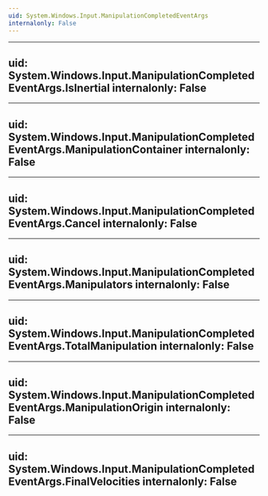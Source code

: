 ```yaml
---
uid: System.Windows.Input.ManipulationCompletedEventArgs
internalonly: False
---
```


---
uid: System.Windows.Input.ManipulationCompletedEventArgs.IsInertial
internalonly: False
---

---
uid: System.Windows.Input.ManipulationCompletedEventArgs.ManipulationContainer
internalonly: False
---

---
uid: System.Windows.Input.ManipulationCompletedEventArgs.Cancel
internalonly: False
---

---
uid: System.Windows.Input.ManipulationCompletedEventArgs.Manipulators
internalonly: False
---

---
uid: System.Windows.Input.ManipulationCompletedEventArgs.TotalManipulation
internalonly: False
---

---
uid: System.Windows.Input.ManipulationCompletedEventArgs.ManipulationOrigin
internalonly: False
---

---
uid: System.Windows.Input.ManipulationCompletedEventArgs.FinalVelocities
internalonly: False
---
